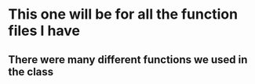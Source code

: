 # This one will be for all the function files I have
## There were many different functions we used in the class
